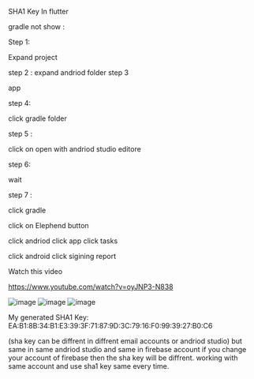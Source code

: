 SHA1 Key In flutter

gradle not show :

Step 1:

Expand project

step 2 :
 expand andriod folder
step 3
 
app

step 4:

 click gradle folder

step 5 :

 click on open with andriod studio editore

step 6:

wait

step 7 :

click gradle

click on Elephend button

click andriod
click app
click tasks

click android
click sigining report



 







 


 

Watch this video

https://www.youtube.com/watch?v=oyJNP3-N838







![image](https://user-images.githubusercontent.com/74248353/184852000-df538183-cd78-4535-a503-bc255f870ac6.png)
![image](https://user-images.githubusercontent.com/74248353/184852224-b7641708-e6cb-4486-8129-ea208728a551.png)
![image](https://user-images.githubusercontent.com/74248353/184852248-64127994-78c8-4ac1-b8c3-f0a00fc98ec2.png)


My generated  SHA1 Key:  EA:B1:8B:34:B1:E3:39:3F:71:87:9D:3C:79:16:F0:99:39:27:B0:C6


(sha key can be diffrent in diffrent email accounts or andriod studio)
but same in same andriod studio and same in firebase account if you change your account of firebase then the sha key will be diffrent.
working with same account and use sha1 key same every time.





